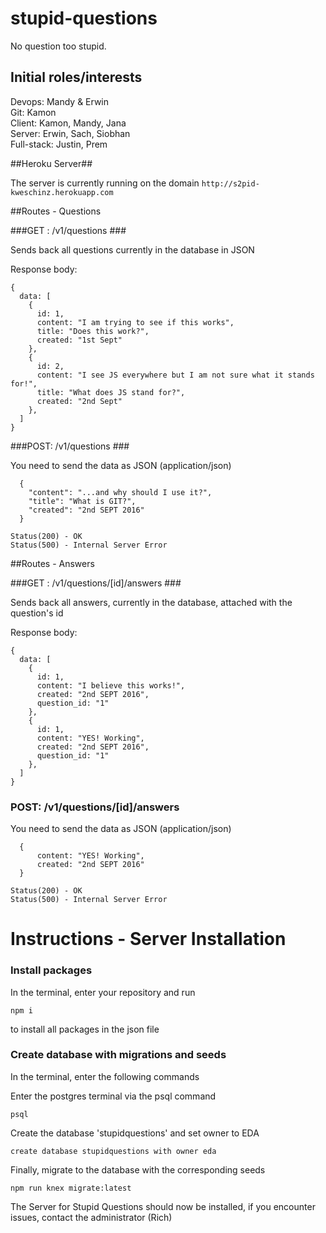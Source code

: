 # stupid-questions
No question too stupid.

## Initial roles/interests

Devops: Mandy & Erwin<br>
Git: Kamon<br>
Client: Kamon, Mandy, Jana<br>
Server: Erwin, Sach, Siobhan<br>
Full-stack: Justin, Prem

##Heroku Server##

The server is currently running on the domain ``http://s2pid-kweschinz.herokuapp.com``

##Routes - Questions

###GET : /v1/questions ###

Sends back all questions currently in the database in JSON

Response body:

```
{
  data: [
    {
      id: 1,
      content: "I am trying to see if this works",
      title: "Does this work?",
      created: "1st Sept"
    },
    {
      id: 2,
      content: "I see JS everywhere but I am not sure what it stands for!",
      title: "What does JS stand for?",
      created: "2nd Sept"
    },    
  ]
}
```

###POST: /v1/questions ###

You need to send the data as JSON (application/json)

```
  {
    "content": "...and why should I use it?",
    "title": "What is GIT?",
    "created": "2nd SEPT 2016"
  }
```

```
Status(200) - OK
Status(500) - Internal Server Error
```


##Routes - Answers

###GET : /v1/questions/[id]/answers ###

Sends back all answers, currently in the database, attached with the question's id

Response body:

```
{
  data: [
    {
      id: 1,
      content: "I believe this works!",
      created: "2nd SEPT 2016",
      question_id: "1"
    },
    {
      id: 1,
      content: "YES! Working",
      created: "2nd SEPT 2016",
      question_id: "1"
    },    
  ]
}
```

### POST: /v1/questions/[id]/answers ###

You need to send the data as JSON (application/json)

```
  {
      content: "YES! Working",
      created: "2nd SEPT 2016"
  }
```

```
Status(200) - OK
Status(500) - Internal Server Error
```






# Instructions - Server Installation

### Install packages
In the terminal, enter your repository and run
```
npm i
```

to install all packages in the json file

### Create database with migrations and seeds

In the terminal, enter the following commands

Enter the postgres terminal via the psql command

```
psql
```

Create the database 'stupidquestions' and set owner to EDA

```
create database stupidquestions with owner eda
```

Finally, migrate to the database with the corresponding seeds

```
npm run knex migrate:latest
```

The Server for Stupid Questions should now be installed, if you encounter issues, contact the administrator (Rich)

